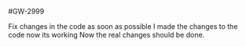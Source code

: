 #GW-2999

Fix changes in the code as soon as possible
I made the changes to the code now its working
Now the real changes should be done.
